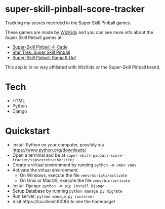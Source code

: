 # super-skill-pinball-score-tracker
Tracking my scores recorded in the Super Skill Pinball games.

These games are made by [WizKids](https://wizkids.com/) and you can see more info about the Super Skill Pinball games at:
- [Super-Skill Pinball: 4-Cade](https://shop.wizkids.com/products/pre-order-super-skill-pinball-4-cade)
- [Star Trek: Super Skill Pinball](https://shop.wizkids.com/products/star-trek-super-skill-pinball)
- [Super-Skill Pinball: Ramp It Up!](https://shop.wizkids.com/products/super-skill-pinball-ramp-it-up)

This app is in no way affiliated with WizKids or the Super-Skill Pinball brand.

# Tech
- HTML
- Python
- Django

# Quickstart
- Install Python on your computer, possibly via https://www.python.org/downloads/
- Open a terminal and be at `super-skill-pinball-score-tracker/sspscoretrackersite/`
- Create a virtual environment by running `python -m venv venv`
- Activate the virtual environment:
    - On Windows, execute the file `venv/Scripts/activate`
    - On Unix or MacOS, execute the file `venv/bin/activate`
- Install Django: `python -m pip install Django`
- Setup Database by running `python manage.py migrate`
- Run server: `python manage.py runserver`
- Visit https://localhost:8000/ to see the homepage!